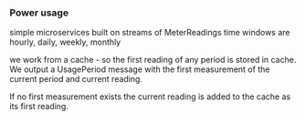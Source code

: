 ### Power usage

simple microservices built on streams of MeterReadings
time windows are hourly, daily, weekly, monthly

we work from a cache - so the first reading of any period is stored in cache. 
We output a UsagePeriod message with the first measurement of the current period and current reading.

If no first measurement exists the current reading is added to the cache as its first reading.


